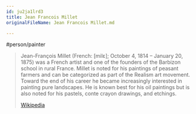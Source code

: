 ```yaml
---
id: ju2ja1lrd3
title: Jean Francois Millet
originalFileName: Jean Francois Millet.md

---
```


#person/painter

> Jean-François Millet (French: [milɛ]; October 4, 1814 – January 20, 1875) was a French artist and one of the founders of the Barbizon school in rural France. Millet is noted for his paintings of peasant farmers and can be categorized as part of the Realism art movement. Toward the end of his career he became increasingly interested in painting pure landscapes. He is known best for his oil paintings but is also noted for his pastels, conte crayon drawings, and etchings.
>
> [Wikipedia](https://en.wikipedia.org/wiki/Jean-Fran%C3%A7ois%20Millet)
